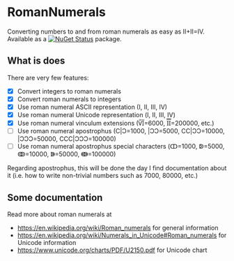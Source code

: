 # RomanNumerals
Converting numbers to and from roman numerals as easy as II+II=IV.  
Available as a [![NuGet Status](http://img.shields.io/nuget/v/Roman-Numerals.svg?style=flat-square)](https://www.nuget.org/packages/Roman-Numerals) package.

## What is does

There are very few features:  
- [x] Convert integers to roman numerals
- [x] Convert roman numerals to integers
- [x] Use roman numeral ASCII representation (I, II, III, IV)
- [x] Use roman numeral Unicode representation (Ⅰ, Ⅱ, Ⅲ, Ⅳ)
- [x] Use roman numeral vinculum extensions (V̅I̅=6000, I̿I̿=200000, etc.)
- [ ] Use roman numeral apostrophus (C|Ɔ=1000, |ƆƆ=5000, CC|ƆƆ=10000, |ƆƆƆ=50000, CCC|ƆƆƆ=100000)
- [ ] Use roman numeral apostrophus special characters (ↀ=1000, ↁ=5000, ↂ=10000, ↇ=50000, ↈ=100000)

Regarding apostrophus, this will be done the day I find documentation about it (i.e. how to write non-trivial numbers such as 7000, 80000, etc.)

## Some documentation

Read more about roman numerals at 
* https://en.wikipedia.org/wiki/Roman_numerals for general information
* https://en.wikipedia.org/wiki/Numerals_in_Unicode#Roman_numerals for Unicode information
* https://www.unicode.org/charts/PDF/U2150.pdf for Unicode chart
